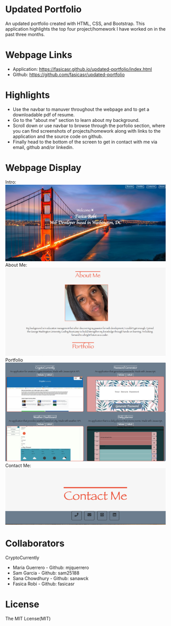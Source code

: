 # Updated Portfolio

An updated portfolio created with HTML, CSS, and Bootstrap. This application highlights the top four project/homework I have worked on in the past three months. 

# Webpage Links

* Application: https://fasicasr.github.io/updated-portfolio/index.html
* Github: https://github.com/fasicasr/updated-portfolio

# Highlights 

* Use the navbar to manuver throughout the webpage and to get a downloadable pdf of resume.
* Go to the "about me" section to learn about my background.
* Scroll down or use navbar to browse through the porfolio section, where you can find screenshots of projects/homework along with links to the application and the source code on github. 
* Finally head to the bottom of the screen to get in contact with me via email, github and/or linkedin.

# Webpage Display 

Intro:
![Intro](./images/intro.png)
About Me:
![About Me](./images/about.png)
Portfolio 
![Portfolio](./images/work.png)
Contact Me:
![Contact Me](./images/contact.png)



# Collaborators

CryptoCurrently 
* Maria Guerrero - Github: mjquerrero
* Sam Garcia - Github: sam25188
* Sana Chowdhury - Github: sanawck
* Fasica Robi - Github: fasicasr

# License

The MIT Lcense(MIT)